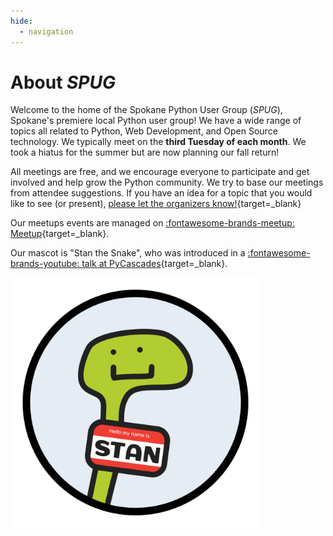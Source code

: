 ```yaml
---
hide:
  - navigation
---
```


# About _SPUG_

Welcome to the home of the Spokane Python User Group (_SPUG_), Spokane's premiere local Python user group! We have a wide range of topics all related to Python, Web Development, and Open Source technology. We typically meet on the **third Tuesday of each month**. We took a hiatus for the summer but are now planning our fall return!

All meetings are free, and we encourage everyone to participate and get involved and help grow the Python community. We try to base our meetings from attendee suggestions. If you have an idea for a topic that you would like to see (or present), [please let the organizers know!](https://twitter.com/pythonspokane){target=_blank}

Our meetups events are managed on [:fontawesome-brands-meetup: Meetup](https://www.meetup.com/Python-Spokane/){target=_blank}.

Our mascot is "Stan the Snake", who was introduced in a [:fontawesome-brands-youtube: talk at PyCascades](https://youtu.be/ucXfGR2DTos){target=_blank}.

<img style="max-width: 400px; max-height: 400px;" src="/img/stan.jpg">
